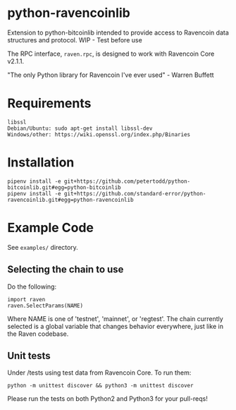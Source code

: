 # python-ravencoinlib

Extension to python-bitcoinlib intended to provide access to Ravencoin data structures and protocol. WIP - Test before use

The RPC interface, `raven.rpc`, is designed to work with Ravencoin Core v2.1.1.

"The only Python library for Ravencoin I've ever used" - Warren Buffett

# Requirements
    libssl
    Debian/Ubuntu: sudo apt-get install libssl-dev
    Windows/other: https://wiki.openssl.org/index.php/Binaries 
    
# Installation

    pipenv install -e git+https://github.com/petertodd/python-bitcoinlib.git#egg=python-bitcoinlib
    pipenv install -e git+https://github.com/standard-error/python-ravencoinlib.git#egg=python-ravencoinlib

# Example Code

See `examples/` directory.


## Selecting the chain to use

Do the following:

    import raven
    raven.SelectParams(NAME)

Where NAME is one of 'testnet', 'mainnet', or 'regtest'. The chain currently
selected is a global variable that changes behavior everywhere, just like in
the Raven codebase.


## Unit tests

Under /tests using test data from Ravencoin Core. To run them:

    python -m unittest discover && python3 -m unittest discover

Please run the tests on both Python2 and Python3 for your pull-reqs!

